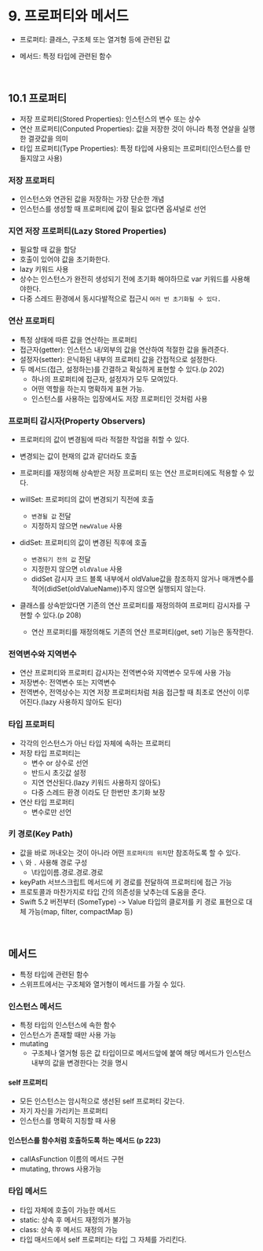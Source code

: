 # 9. 프로퍼티와 메서드

- 프로퍼티: 클래스, 구조체 또는 열겨형 등에 관련된 값

- 메서드: 특정 타입에 관련된 함수

<br>

## 10.1 프로퍼티

- 저장 프로퍼티(Stored Properties): 인스턴스의 변수 또는 상수
- 연산 프로퍼티(Conputed Properties): 값을 저장한 것이 아니라 특정 연살을 실행한 결괏값을 의미
- 타입  프로퍼티(Type Properties): 특정 타입에 사용되는 프로퍼티(인스턴스를 만들지않고 사용)


### 저장 프로퍼티
- 인스턴스와 연관된 값을 저장하는 가장 단순한 개념
- 인스턴스를 생성할 때 프로퍼티에 값이 필요 없다면 옵셔널로 선언

### 지연 저장 프로퍼티(Lazy Stored Properties)
- 필요할 때 값을 할당
- 호출이 있어야 값을 초기화한다.
- lazy 키워드 사용
- 상수는 인스턴스가 완전히 생성되기 전에 초기화 해야하므로 var 키워드를 사용해야한다.
- 다중 스레드 환경에서 동시다발적으로 접근시 `여러 번 초기화될 수 있다.`

### 연산 프로퍼티
- 특정 상태에 따른 값을 연산하는 프로퍼티
- 접근자(getter): 인스턴스 내/외부의 값을 연산하여 적절한 값을 돌려준다.
- 설정자(setter): 은닉화된 내부의 프로퍼티 값을 간접적으로 설정한다. 
- 두 메서드(접근, 설정하는)를 간결하고 확실하게 표현할 수 있다.(p 202)
  - 하나의 프로퍼티에 접근자, 설정자가 모두 모여있다.
  - 어떤 역할을 하는지 명확하게 표현 가능.
  - 인스턴스를 사용하는 입장에서도 저장 프로퍼티인 것처럼 사용

### 프로퍼티 감시자(Property Observers)
- 프로퍼티의 값이 변경됨에 따라 적절한 작업을 취할 수 있다.
- 변경되는 값이 현재의 값과 같더라도 호출
- 프로퍼티를 재정의해 상속받은 저장 프로퍼티 또는 연산 프로퍼티에도 적용할 수 있다.
- willSet: 프로퍼티의 값이 변경되기 직전에 호출
  - `변경될 값` 전달
  - 지정하지 않으면 `newValue` 사용
- didSet: 프로퍼티의 값이 변경된 직후에 호출
  - `변경되기 전의 값` 전달
  - 지정한지 않으면 `oldValue` 사용
  - didSet 감시자 코드 블록 내부에서 oldValue값을 참조하지 않거나 매개변수를 적어(didSet(oldValueName))주지 않으면 실행되지 않는다.

- 클래스를 상속받았다면 기존의 연산 프로퍼티를 재정의하여 프로퍼티 감시자를 구현할 수 있다.(p 208)
  - 연산 프로퍼티를 재정의해도 기존의 연산 프로퍼티(get, set) 기능은 동작한다.

### 전역변수와 지역변수
- 연산 프로퍼티와 프로퍼티 감시자는 전역변수와 지역변수 모두에 사용 가능
- 저장변수: 전역변수 또는 지역변수
- 전역변수, 전역상수는 지연 저장 프로퍼티처럼 처음 접근할 때 최초로 연산이 이루어진다.(lazy 사용하지 않아도 된다)

### 타입 프로퍼티
- 각각의 인스턴스가 아닌 타입 자체에 속하는 프로퍼티
- 저장 타입 프로퍼티는 
  - 변수 or 상수로 선언
  - 반드시 초깃값 설정
  - 지연 연산된다.(lazy 키워드 사용하지 않아도)
  - 다중 스레드 환경 이라도 단 한번만 초기화 보장
- 연산 타입 프로퍼티
  - 변수로만 선언

### 키 경로(Key Path)
- 값을 바로 꺼내오는 것이 아니라 어떤 `프로퍼티의 위치`만 참조하도록 할 수 있다.
- `\` 와 `.` 사용해 경로 구성
  - \타입이름.경로.경로.경로
- keyPath 서브스크립트 메서드에 키 경로를 전달하여 프로퍼티에 접근 가능
- 프로토콜과 마찬가지로 타입 간의 의존성을 낮추는데 도움을 준다.
- Swift 5.2 버전부터 (SomeType) -> Value 타입의 클로저를 키 경로 표현으로 대체 가능(map, filter, compactMap 등)

<br>

## 메서드

- 특정 타입에 관련된 함수
- 스위프트에서는 구조체와 열거형이 메서드를 가질 수 있다.

### 인스턴스 메서드
- 특정 타입의 인스턴스에 속한 함수
- 인스턴스가 존재할 때만 사용 가능
- mutating
  - 구조체나 열거형 등은 값 타입이므로 메서드앞에 붙여 해당 메서드가 인스턴스 내부의 값을 변경한다는 것을 명시

#### self 프로퍼티
- 모든 인스턴스는 암시적으로 생선된 self 프로퍼티 갖는다.
- 자기 자신을 가리키는 프로퍼티
- 인스턴스를 명확히 지칭할 때 사용

#### 인스턴스를 함수처럼 호출하도록 하는 메서드 (p 223)
- callAsFunction 이름의 메서드 구현
- mutating, throws 사용가능

### 타입 메서드
- 타입 자체에 호출이 가능한 메서드
- static: 상속 후 메서드 재정의가 불가능
- class: 상속 후 메서드 재정의 가능
- 타입 매서드에서 self 프로퍼티는 타입 그 자체를 가리킨다.

